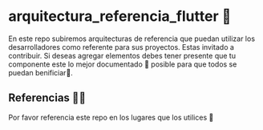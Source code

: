 # arquitectura_referencia_flutter 🚀
En este repo subiremos arquitecturas de referencia que puedan utilizar los desarrolladores como referente para sus proyectos. Estas invitado a contribuir.
Si deseas agregar elementos debes tener presente que tu componente este lo mejor documentado 📗 posible para que todos se puedan benificiar🧪.


## Referencias 🕵🏼
Por favor referencia este repo en los lugares que los utilices 👾


